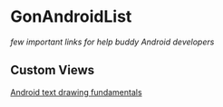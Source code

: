 # GonAndroidList
*few important links for help buddy Android developers*

## Custom Views
[Android text drawing fundamentals](http://www.slideshare.net/rtc1/intro-todrawingtextandroid)
